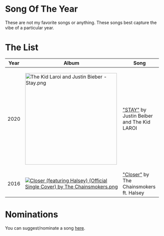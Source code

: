 # Song Of The Year

These are not my favorite songs or anything. These songs best capture the vibe of a particular year.

# The List

| Year | Album | Song |
|------|-------|-------|
| 2020 | <p><a href="https://en.wikipedia.org/wiki/File:The_Kid_Laroi_and_Justin_Bieber_-_Stay.png#/media/File:The_Kid_Laroi_and_Justin_Bieber_-_Stay.png"><img src="https://upload.wikimedia.org/wikipedia/en/0/0c/The_Kid_Laroi_and_Justin_Bieber_-_Stay.png" alt="The Kid Laroi and Justin Bieber - Stay.png" height="300" width="300"></a></p> | ["STAY"](https://open.spotify.com/track/5HCyWlXZPP0y6Gqq8TgA20?si=38bd10a196154d4d) by Justin Beiber and The Kid LAROI |
| 2016 | <p><a href="https://en.wikipedia.org/wiki/File:Closer_(featuring_Halsey)_(Official_Single_Cover)_by_The_Chainsmokers.png#/media/File:Closer_(featuring_Halsey)_(Official_Single_Cover)_by_The_Chainsmokers.png"><img src="https://upload.wikimedia.org/wikipedia/en/a/a5/Closer_%28featuring_Halsey%29_%28Official_Single_Cover%29_by_The_Chainsmokers.png" alt="Closer (featuring Halsey) (Official Single Cover) by The Chainsmokers.png"></a></p> | ["Closer"](https://open.spotify.com/track/7BKLCZ1jbUBVqRi2FVlTVw?si=ac046e73dc9b4e1f) by The Chainsmokers ft. Halsey |

# Nominations

You can suggest/nominate a song [here](https://github.com/Karthikeshwar1/blog/issues).
